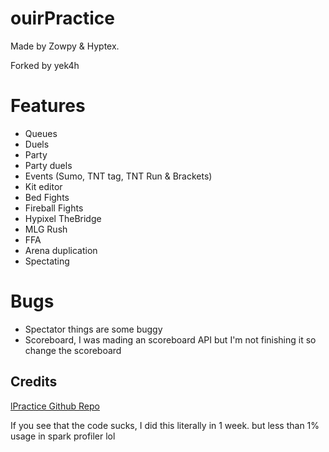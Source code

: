 # ouirPractice
 
Made by Zowpy & Hyptex.

Forked by yek4h

# Features
- Queues
- Duels
- Party
- Party duels
- Events (Sumo, TNT tag, TNT Run & Brackets)
- Kit editor
- Bed Fights
- Fireball Fights
- Hypixel TheBridge
- MLG Rush
- FFA
- Arena duplication
- Spectating

# Bugs
- Spectator things are some buggy
- Scoreboard, I was mading an scoreboard API but I'm not finishing it so change the scoreboard

## Credits
[lPractice Github Repo](https://github.com/Zowpy/lPractice)

If you see that the code sucks, I did this literally in 1 week. but less than 1% usage in spark profiler lol